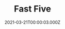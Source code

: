 ---
title: "Fast Five"
year: 2011
date: 2021-03-21T00:00:03.000Z
permalink: /almanac/movies/2021-03-21-fast-five/index.html
link: https://letterboxd.com/rknightuk/film/fast-five/2/
rating: 3
tmdbid: 51497
---